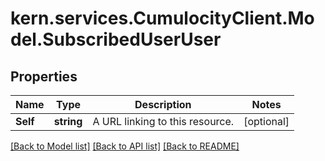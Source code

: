 
# kern.services.CumulocityClient.Model.SubscribedUserUser

## Properties

Name | Type | Description | Notes
------------ | ------------- | ------------- | -------------
**Self** | **string** | A URL linking to this resource. | [optional] 

[[Back to Model list]](../README.md#documentation-for-models)
[[Back to API list]](../README.md#documentation-for-api-endpoints)
[[Back to README]](../README.md)

